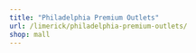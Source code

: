 ```yaml
---
title: "Philadelphia Premium Outlets"
url: /limerick/philadelphia-premium-outlets/
shop: mall
---
```

